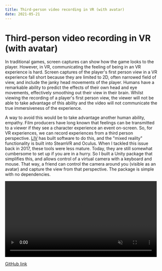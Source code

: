 ```yaml
---
title: Third-person video recording in VR (with avatar)
date: 2021-05-21
---
```


# Third-person video recording in VR (with avatar)

In traditional games, screen captures can show how the game looks to the player. However, in VR, communicating the feeling of being in an VR experience is hard. Screen captures of the player's first person view in a VR experience fall short because they are limited to 2D, often narrowed field of view, and include the janky head movements of the player. Humans have a remarkable ability to predict the effects of their own head and eye movements, effectively smoothing out their view in their brain. Whilst viewing the recording of a player's first person view, the viewer will not be able to take advantage of this ability and the video will not communicate the true immersiveness of the experience. 

A way to avoid this would be to take advantage another human ability, empathy. Film producers have long known that feelings can be transmitted to a viewer if they see a character experience an event on-screen. So, for VR experiences, we can record experiences from a third person perspective. [LIV](https://www.liv.tv/) has built software to do this, and the "mixed reality" functionality is built into SteamVR and Oculus. When I tackled this issue back in 2017, these tools were less mature. Today, they are still somewhat cumbersome to set up if you are in a hurry. So I built a Unity package that simplifies this, and allows control of a virtual camera with a keyboard and mouse. That way, a friend can control the camera around you (visible as an avatar) and capture the view from that perspective. The package is simple with no dependencies.

<video controls width="500" muted>
  <source src="/static/image/vr-demo-pack.mp4" type="video/mp4">
  Your browser does not support HTML5 video.
</video>

[GitHub link](https://github.com/immersivecognition/vr-demo-pack)